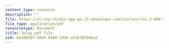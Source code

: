```yaml
---
content_type: resource
description: ''
file: https://ol-ocw-studio-app-qa.s3.amazonaws.com/courses/res-3-004-visualizing-materials-science-fall-2017/b6a8028f58d4048018daa13b3870dea2_80hnG8EH5tA.pdf
file_type: application/pdf
resourcetype: Document
title: 3play pdf file
uid: b6a8028f-58d4-0480-18da-a13b3870dea2
---
```

